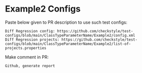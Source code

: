 # Example2 Configs
Paste below given to PR description to use such test configs:
```
Diff Regression config: https://github.com/checkstyle/test-configs/blob/main/ClassTypeParameterName/Example2/config.xml
Diff Regression projects: https://github.com/checkstyle/test-configs/blob/main/ClassTypeParameterName/Example2/list-of-projects.properties
```
Make comment in PR:
```
Github, generate report
```
